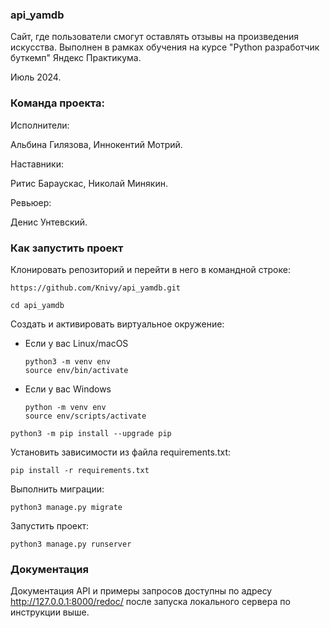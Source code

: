 ### api_yamdb
Сайт, где пользователи смогут оставлять отзывы на произведения искусства.
Выполнен в рамках обучения на курсе "Python разработчик буткемп" Яндекс Практикума.

Июль 2024.

### Команда проекта:

Исполнители:

Альбина Гилязова, Иннокентий Мотрий.

Наставники:

Ритис Бараускас, Николай Минякин. 

Ревьюер:

Денис Унтевский.

### Как запустить проект

Клонировать репозиторий и перейти в него в командной строке:

```
https://github.com/Knivy/api_yamdb.git
```

```
cd api_yamdb
```

Cоздать и активировать виртуальное окружение:

* Если у вас Linux/macOS

    ```
    python3 -m venv env
    source env/bin/activate
    ```

* Если у вас Windows

    ```
    python -m venv env
    source env/scripts/activate
    ```

```
python3 -m pip install --upgrade pip
```

Установить зависимости из файла requirements.txt:

```
pip install -r requirements.txt
```

Выполнить миграции:

```
python3 manage.py migrate
```

Запустить проект:

```
python3 manage.py runserver
```

### Документация

Документация API и примеры запросов доступны по адресу http://127.0.0.1:8000/redoc/ после запуска локального сервера по инструкции выше.